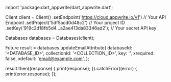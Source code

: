 import 'package:dart_appwrite/dart_appwrite.dart';

Client client = Client()
  .setEndpoint('https://cloud.appwrite.io/v1') // Your API Endpoint
  .setProject('5df5acd0d48c2') // Your project ID
  .setKey('919c2d18fb5d4...a2ae413da83346ad2'); // Your secret API key

Databases databases = Databases(client);

Future result = databases.updateEmailAttribute(
  databaseId: '<DATABASE_ID>',
  collectionId: '<COLLECTION_ID>',
  key: '',
  xrequired: false,
  xdefault: 'email@example.com',
);

result.then((response) {
  print(response);
}).catchError((error) {
  print(error.response);
});
